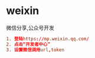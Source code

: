 weixin
======

微信分享,公众号开发

```conf
1. 登陆https://mp.weixin.qq.com/
2. 点击“开发者中心”
3. 设置微信调用url,token
```
